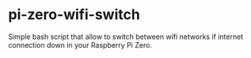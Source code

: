 # pi-zero-wifi-switch
Simple bash script that allow to switch between wifi networks if internet connection down in your Raspberry Pi Zero.
